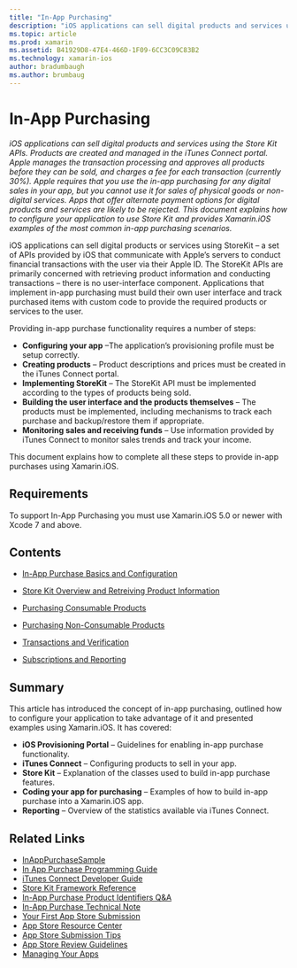 ```yaml
---
title: "In-App Purchasing"
description: "iOS applications can sell digital products and services using the Store Kit APIs. Products are created and managed in the iTunes Connect portal. Apple manages the transaction processing and approves all products before they can be sold, and charges a fee for each transaction (currently 30%). Apple requires that you use the in-app purchasing for any digital sales in your app, but you cannot use it for sales of physical goods or non-digital services. Apps that offer alternate payment options for digital products and services are likely to be rejected. This document explains how to configure your application to use Store Kit and provides Xamarin.iOS examples of the most common in-app purchasing scenarios."
ms.topic: article
ms.prod: xamarin
ms.assetid: B41929D8-47E4-466D-1F09-6CC3C09C83B2
ms.technology: xamarin-ios
author: bradumbaugh
ms.author: brumbaug
---
```


# In-App Purchasing

_iOS applications can sell digital products and services using the Store Kit APIs. Products are created and managed in the iTunes Connect portal. Apple manages the transaction processing and approves all products before they can be sold, and charges a fee for each transaction (currently 30%). Apple requires that you use the in-app purchasing for any digital sales in your app, but you cannot use it for sales of physical goods or non-digital services. Apps that offer alternate payment options for digital products and services are likely to be rejected. This document explains how to configure your application to use Store Kit and provides Xamarin.iOS examples of the most common in-app purchasing scenarios._


iOS applications can sell digital products or services using StoreKit – a
set of APIs provided by iOS that communicate with Apple’s servers to conduct
financial transactions with the user via their Apple ID. The StoreKit APIs are
primarily concerned with retrieving product information and conducting
transactions – there is no user-interface component. Applications that
implement in-app purchasing must build their own user interface and track
purchased items with custom code to provide the required products or services to
the user.

Providing in-app purchase functionality requires a
number of steps:

-  **Configuring your app** –The application’s provisioning profile must be setup correctly.
-  **Creating products** – Product descriptions and prices must be created in the iTunes Connect portal.
-  **Implementing StoreKit** – The StoreKit API must be implemented according to the types of products being sold.
-  **Building the user interface and the products themselves** – The products must be implemented, including mechanisms to track each purchase and backup/restore them if appropriate.
-  **Monitoring sales and receiving funds** – Use information provided by iTunes Connect to monitor sales trends and track your income.


This document explains how to complete all these steps to provide
in-app purchases using Xamarin.iOS.


## Requirements

To support In-App Purchasing you must use Xamarin.iOS 5.0 or newer with Xcode 7 and above.

## Contents

 * [In-App Purchase Basics and Configuration](~/ios/platform/in-app-purchasing/in-app-purchase-basics-and-configuration.md)

 * [Store Kit Overview and Retreiving Product Information](~/ios/platform/in-app-purchasing/store-kit-overview-and-retreiving-product-information.md)

 * [Purchasing Consumable Products](~/ios/platform/in-app-purchasing/purchasing-consumable-products.md)

 * [Purchasing Non-Consumable Products](~/ios/platform/in-app-purchasing/purchasing-non-consumable-products.md)

 * [Transactions and Verification](~/ios/platform/in-app-purchasing/transactions-and-verification.md)

 * [Subscriptions and Reporting](~/ios/platform/in-app-purchasing/subscriptions-and-reporting.md)


## Summary

This article has introduced the concept of in-app purchasing, outlined how to
configure your application to take advantage of it and presented examples using
Xamarin.iOS. It has covered:

-  **iOS Provisioning Portal** – Guidelines for enabling in-app purchase functionality.
-  **iTunes Connect** – Configuring products to sell in your app.
-  **Store Kit** – Explanation of the classes used to build in-app purchase features.
-  **Coding your app for purchasing** – Examples of how to build in-app purchase into a Xamarin.iOS app.
-  **Reporting** – Overview of the statistics available via iTunes Connect.


## Related Links

- [InAppPurchaseSample](https://developer.xamarin.com/samples/StoreKit/)
- [In App Purchase Programming Guide](https://developer.apple.com/library/ios/documentation/NetworkingInternet/Conceptual/StoreKitGuide/Introduction.html)
- [iTunes Connect Developer Guide](https://developer.apple.com/library/ios/documentation/LanguagesUtilities/Conceptual/iTunesConnect_Guide/iTunesConnect_Guide.pdf)
- [Store Kit Framework Reference](https://developer.apple.com/library/ios/documentation/StoreKit/Reference/StoreKit_Collection/StoreKit_Collection.pdf)
- [In-App Purchase Product Identifiers Q&A](https://developer.apple.com/library/ios/#qa/qa1329/_index.html)
- [In-App Purchase Technical Note](https://developer.apple.com/library/ios/#technotes/tn2259/_index.html)
- [Your First App Store Submission](https://developer.apple.com/library/ios/documentation/IDEs/Conceptual/AppDistributionGuide/Introduction/Introduction.html)
- [App Store Resource Center](https://developer.apple.com/appstore/index.html)
- [App Store Submission Tips](https://developer.apple.com/appstore/resources/submission/tips.html)
- [App Store Review Guidelines](https://developer.apple.com/appstore/resources/approval/guidelines.html)
- [Managing Your Apps](https://developer.apple.com/appstore/resources/managing/index.html)
